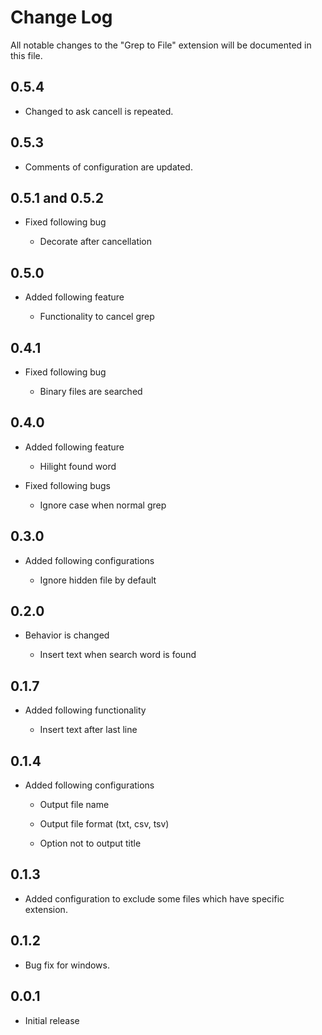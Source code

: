 # Change Log

All notable changes to the "Grep to File" extension will be documented in this file.

## 0.5.4

- Changed to ask cancell is repeated.

## 0.5.3

- Comments of configuration are updated.

## 0.5.1 and 0.5.2

- Fixed following bug

  - Decorate after cancellation

## 0.5.0

- Added following feature

  - Functionality to cancel grep

## 0.4.1

- Fixed following bug

  - Binary files are searched

## 0.4.0

- Added following feature

  - Hilight found word

- Fixed following bugs

  - Ignore case when normal grep

## 0.3.0

- Added following configurations

  - Ignore hidden file by default

## 0.2.0

- Behavior is changed

  - Insert text when search word is found

## 0.1.7

- Added following functionality

  - Insert text after last line

## 0.1.4

- Added following configurations

  - Output file name

  - Output file format (txt, csv, tsv)

  - Option not to output title

## 0.1.3

- Added configuration to exclude some files which have specific extension.

## 0.1.2

- Bug fix for windows.

## 0.0.1

- Initial release
